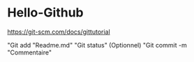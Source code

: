 # Hello-Github

https://git-scm.com/docs/gittutorial

"Git add "Readme.md"
"Git status" (Optionnel)
"Git commit -m "Commentaire"
